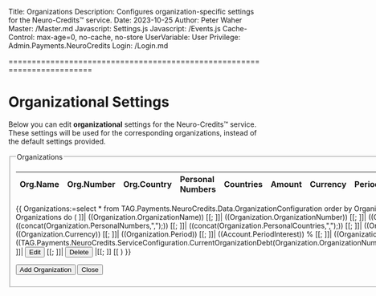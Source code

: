 ﻿Title: Organizations
Description: Configures organization-specific settings for the Neuro-Credits™ service.
Date: 2023-10-25
Author: Peter Waher
Master: /Master.md
Javascript: Settings.js
Javascript: /Events.js
Cache-Control: max-age=0, no-cache, no-store
UserVariable: User
Privilege: Admin.Payments.NeuroCredits
Login: /Login.md

========================================================================

Organizational Settings
===========================

Below you can edit **organizational** settings for the Neuro-Credits™ service. These settings will be used for the corresponding organizations,
instead of the default settings provided.

<form action="Organizations.md" method="post">
<fieldset id="OrganizationAuthorizations">
<legend>Organizations</legend>

| Org.Name | Org.Number | Org.Country | Personal Numbers | Countries | Amount | Currency | Period | Interest | Max Installments | Debt |   |   |
|:---------|:-----------|:------------|:-----------------|:----------|-------:|:---------|-------:|---------:|-----------------:|-----:|:-:|:-:|
{{
Organizations:=select * from TAG.Payments.NeuroCredits.Data.OrganizationConfiguration order by OrganizationName;
foreach Organization in Organizations do
(
	]]| ((Organization.OrganizationName)) [[;
	]]| ((Organization.OrganizationNumber)) [[;
	]]| ((Organization.OrganizationCountry)) [[;
	]]| ((concat(Organization.PersonalNumbers,",");)) [[;
	]]| ((concat(Organization.PersonalCountries,",");)) [[;
	]]| ((Organization.MaxCredit)) [[;
	]]| ((Organization.Currency)) [[;
	]]| ((Organization.Period)) [[;
	]]| ((Account.PeriodInterest)) % [[;
	]]| ((Organization.MaxInstallments)) [[;
	]]| ((TAG.Payments.NeuroCredits.ServiceConfiguration.CurrentOrganizationDebt(Organization.OrganizationNumber,Organization.OrganizationCountry);)) [[;
	]]| <button type="button" class="posButtonSm" data-objectid="((Organization.ObjectId))" onclick="EditOrganization(this)">Edit</button> [[;
	]]| <button type="button" class="negButtonSm" data-objectid="((Organization.ObjectId))" onclick="DeleteOrganization(this)">Delete</button> |[[;
	]]
[[
)
}}

<input id="DefaultOrganizationalLimit" type="hidden" value="{{GetSetting('TAG.Payments.NeuroCredits.DefaultOrganizationalLimit',0)}}"/>
<input id="DefaultCurrency" type="hidden" value="{{GetSetting('DefaultCurrency','')}}"/>
<input id="DefaultPeriod" type="hidden" value="{{GetSetting('TAG.Payments.NeuroCredits.Period','P1M')}}"/>
<input id="DefaultPeriodInterest" type="hidden" value="{{GetSetting('TAG.Payments.NeuroCredits.PeriodInterest',2)}}"/>
<input id="DefaultMaxInstallments" type="hidden" value="{{GetSetting('TAG.Payments.NeuroCredits.MaxInstallments',6)}}"/>

<button type="button" class="posButton" onclick="AddOrganization()">Add Organization</button>
<button type="button" class="negButton" onclick="Close()">Close</button>

</fieldset>
</form>

